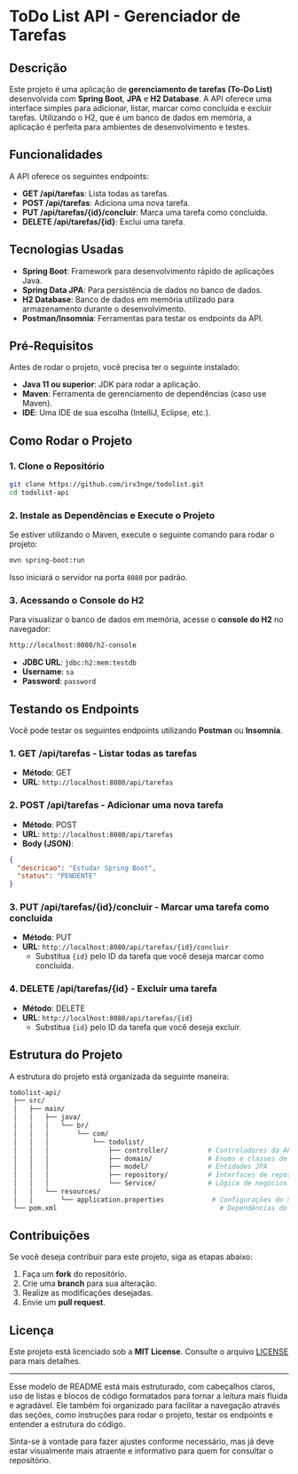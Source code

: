 # ToDo List API - Gerenciador de Tarefas

## Descrição

Este projeto é uma aplicação de **gerenciamento de tarefas (To-Do List)** desenvolvida com **Spring Boot**, **JPA** e **H2 Database**. A API oferece uma interface simples para adicionar, listar, marcar como concluída e excluir tarefas. Utilizando o H2, que é um banco de dados em memória, a aplicação é perfeita para ambientes de desenvolvimento e testes.

## Funcionalidades

A API oferece os seguintes endpoints:

- **GET /api/tarefas**: Lista todas as tarefas.
- **POST /api/tarefas**: Adiciona uma nova tarefa.
- **PUT /api/tarefas/{id}/concluir**: Marca uma tarefa como concluída.
- **DELETE /api/tarefas/{id}**: Exclui uma tarefa.

## Tecnologias Usadas

- **Spring Boot**: Framework para desenvolvimento rápido de aplicações Java.
- **Spring Data JPA**: Para persistência de dados no banco de dados.
- **H2 Database**: Banco de dados em memória utilizado para armazenamento durante o desenvolvimento.
- **Postman/Insomnia**: Ferramentas para testar os endpoints da API.

## Pré-Requisitos

Antes de rodar o projeto, você precisa ter o seguinte instalado:

- **Java 11 ou superior**: JDK para rodar a aplicação.
- **Maven**: Ferramenta de gerenciamento de dependências (caso use Maven).
- **IDE**: Uma IDE de sua escolha (IntelliJ, Eclipse, etc.).

## Como Rodar o Projeto

### 1. Clone o Repositório

```bash
git clone https://github.com/irv3nge/todolist.git
cd todolist-api
```

### 2. Instale as Dependências e Execute o Projeto

Se estiver utilizando o Maven, execute o seguinte comando para rodar o projeto:

```bash
mvn spring-boot:run
```

Isso iniciará o servidor na porta `8080` por padrão.

### 3. Acessando o Console do H2

Para visualizar o banco de dados em memória, acesse o **console do H2** no navegador:

```bash
http://localhost:8080/h2-console
```

- **JDBC URL**: `jdbc:h2:mem:testdb`
- **Username**: `sa`
- **Password**: `password`

## Testando os Endpoints

Você pode testar os seguintes endpoints utilizando **Postman** ou **Insomnia**.

### 1. **GET /api/tarefas** - Listar todas as tarefas

- **Método**: GET
- **URL**: `http://localhost:8080/api/tarefas`

### 2. **POST /api/tarefas** - Adicionar uma nova tarefa

- **Método**: POST
- **URL**: `http://localhost:8080/api/tarefas`
- **Body (JSON)**:

```json
{
  "descricao": "Estudar Spring Boot",
  "status": "PENDENTE"
}
```

### 3. **PUT /api/tarefas/{id}/concluir** - Marcar uma tarefa como concluída

- **Método**: PUT
- **URL**: `http://localhost:8080/api/tarefas/{id}/concluir`
  - Substitua `{id}` pelo ID da tarefa que você deseja marcar como concluída.

### 4. **DELETE /api/tarefas/{id}** - Excluir uma tarefa

- **Método**: DELETE
- **URL**: `http://localhost:8080/api/tarefas/{id}`
  - Substitua `{id}` pelo ID da tarefa que você deseja excluir.

## Estrutura do Projeto

A estrutura do projeto está organizada da seguinte maneira:

```bash
todolist-api/
 ├── src/
 │   ├── main/
 │   │   ├── java/
 │   │   │   └── br/
 │   │   │       └── com/
 │   │   │           └── todolist/
 │   │   │               ├── controller/          # Controladores da API
 │   │   │               ├── domain/              # Enums e classes de domínio
 │   │   │               ├── model/               # Entidades JPA
 │   │   │               ├── repository/          # Interfaces de repositório
 │   │   │               └── Service/             # Lógica de negócios
 │   │   └── resources/
 │   │       └── application.properties            # Configurações do Spring Boot
 └── pom.xml                                         # Dependências do Maven
```

## Contribuições

Se você deseja contribuir para este projeto, siga as etapas abaixo:

1. Faça um **fork** do repositório.
2. Crie uma **branch** para sua alteração.
3. Realize as modificações desejadas.
4. Envie um **pull request**.

## Licença

Este projeto está licenciado sob a **MIT License**. Consulte o arquivo [LICENSE](LICENSE) para mais detalhes.

---

Esse modelo de README está mais estruturado, com cabeçalhos claros, uso de listas e blocos de código formatados para tornar a leitura mais fluida e agradável. Ele também foi organizado para facilitar a navegação através das seções, como instruções para rodar o projeto, testar os endpoints e entender a estrutura do código. 

Sinta-se à vontade para fazer ajustes conforme necessário, mas já deve estar visualmente mais atraente e informativo para quem for consultar o repositório.
